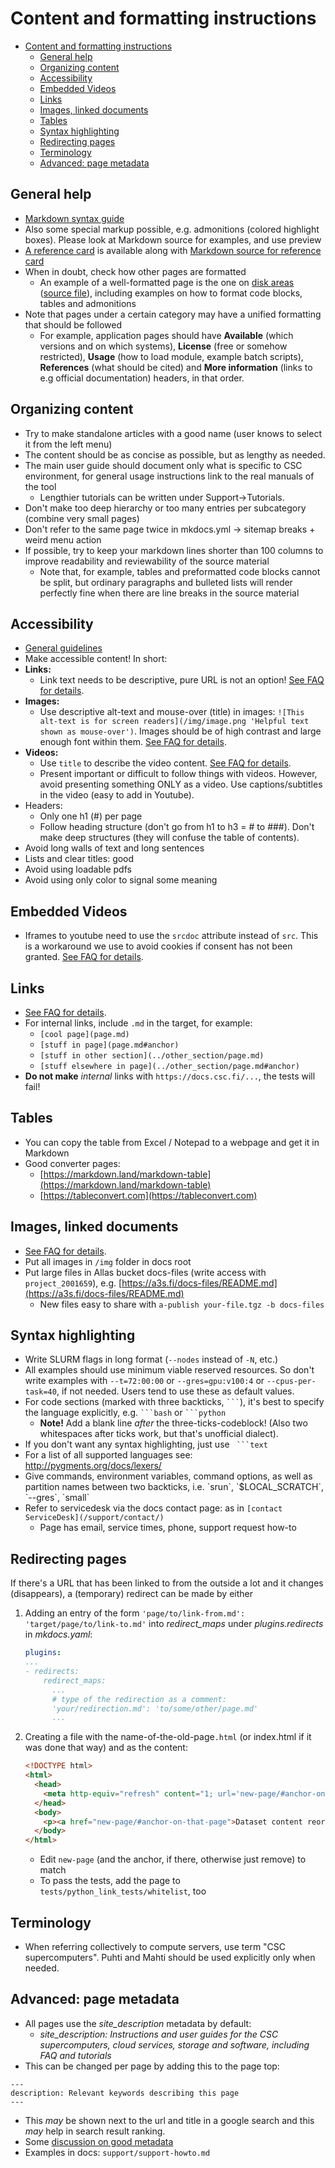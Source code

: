# Content and formatting instructions

- [Content and formatting instructions](#content-and-formatting-instructions)
  - [General help](#general-help)
  - [Organizing content](#organizing-content)
  - [Accessibility](#accessibility)
  - [Embedded Videos](#embedded-videos)
  - [Links](#links)
  - [Images, linked documents](#images-linked-documents)
  - [Tables](#tables)
  - [Syntax highlighting](#syntax-highlighting)
  - [Redirecting pages](#redirecting-pages)
  - [Terminology](#terminology)
  - [Advanced: page metadata](#advanced-page-metadata)

## General help
 - [Markdown syntax guide](https://www.markdownguide.org/tools/mkdocs/)
 - Also some special markup possible, e.g. admonitions (colored highlight boxes). Please look at Markdown source for examples, and use preview
 - [A reference card](https://docs.csc.fi/ref/) is available along with [Markdown source for reference card](https://github.com/CSCfi/csc-user-guide/blob/master/docs/ref.md)
 - When in doubt, check how other pages are formatted
   - An example of a well-formatted page is the one on [disk areas](https://docs.csc.fi/computing/disk/)
    ([source file](https://github.com/CSCfi/csc-user-guide/blob/master/docs/computing/disk.md)),
    including examples on how to format code blocks, tables and admonitions
 - Note that pages under a certain category may have a unified formatting that should be followed
   - For example, application pages should have **Available** (which versions and on which systems),
    **License** (free or somehow restricted), **Usage** (how to load module, example batch scripts),
    **References** (what should be cited) and **More information** (links to e.g official documentation)
    headers, in that order.

## Organizing content
 - Try to make standalone articles with a good name (user knows to select it from the left menu)
 - The content should be as concise as possible, but as lengthy as needed.
 - The main user guide should document only what is specific to CSC environment, for general usage instructions link to the real manuals of the tool
   - Lengthier tutorials can be written under Support->Tutorials.
 - Don't make too deep hierarchy or too many entries per subcategory (combine very small pages)
 - Don't refer to the same page twice in mkdocs.yml -> sitemap breaks + weird menu action
 - If possible, try to keep your markdown lines shorter than 100 columns to improve readability
   and reviewability of the source material
   - Note that, for example, tables and preformatted code blocks cannot be split,
     but ordinary paragraphs and bulleted lists will render perfectly fine when there
     are line breaks in the source material

## Accessibility
 - [General guidelines](https://www.saavutettavuusvaatimukset.fi/)
 - Make accessible content! In short:
 - **Links:** 
   - Link text needs to be descriptive, pure URL is not an option! [See FAQ for details](FAQ.md#how-to-add-links).
- **Images:** 
   - Use descriptive alt-text and mouse-over (title) in images: `![This alt-text is for screen readers](/img/image.png 'Helpful text shown as mouse-over')`. Images should be of high contrast and large enough font within them. [See FAQ for details](FAQ.md#how-to-add-an-image).
- **Videos:** 
   - Use `title` to describe the video content. [See FAQ for details](FAQ.md#how-to-embed-an-external-video).
   - Present important or difficult to follow things with videos. However, avoid presenting something ONLY as a video. Use captions/subtitles in the video (easy to add in Youtube).
- Headers:
   - Only one h1 (#) per page 
   - Follow heading structure (don't go from h1 to h3 = # to ###). Don't make deep structures (they will confuse the table of contents).
- Avoid long walls of text and long sentences
- Lists and clear titles: good
- Avoid using loadable pdfs
- Avoid using only color to signal some meaning

## Embedded Videos
 - Iframes to youtube need to use the `srcdoc` attribute instead of `src`. This is a workaround we use to avoid cookies if consent has not been granted. [See FAQ for details](FAQ.md#how-to-embed-an-external-video).
 
 ## Links
 - [See FAQ for details](FAQ.md#how-to-add-links).
 - For internal links, include `.md` in the target, for example:
     - `[cool page](page.md)`
     - `[stuff in page](page.md#anchor)`
     - `[stuff in other section](../other_section/page.md)`
     - `[stuff elsewhere in page](../other_section/page.md#anchor)` 
 - **Do not make** _internal_ links with `https://docs.csc.fi/...`, the tests will fail!

## Tables
- You can copy the table from Excel / Notepad to a webpage and get it in Markdown
- Good converter pages: 
    - [https://markdown.land/markdown-table](https://markdown.land/markdown-table)
    - [https://tableconvert.com](https://tableconvert.com)

## Images, linked documents
 - [See FAQ for details](FAQ.md#how-to-add-an-image).
 - Put all images in `/img` folder in docs root
 - Put large files in Allas bucket docs-files (write access with `project_2001659`), e.g.  [https://a3s.fi/docs-files/README.md](https://a3s.fi/docs-files/README.md)
    - New files easy to share with `a-publish your-file.tgz -b docs-files` 

## Syntax highlighting
 - Write SLURM flags in long format (`--nodes` instead of `-N`, etc.)
 - All examples should use minimum viable reserved resources. So don't write examples with `--t=72:00:00` or `--gres=gpu:v100:4` or `--cpus-per-task=40`, if not needed. Users tend to use these as default values.
 - For code sections (marked with three backticks, ` ``` `), it's best to specify the language explicitly, e.g.  ` ```bash ` or  ` ```python `
      - **Note!** Add a blank line _after_ the three-ticks-codeblock! (Also two whitespaces after ticks work, but that's unofficial dialect).
 - If you don't want any syntax highlighting, just use ` ```text`
 - For a list of all supported languages see: http://pygments.org/docs/lexers/
 - Give commands, environment variables, command options, as well as partition 
   names between two backticks, i.e. \`srun\`, \`$LOCAL_SCRATCH\`, \`--gres\`, \`small\`
 - Refer to servicedesk via the docs contact page: as in `[contact ServiceDesk](/support/contact/)`  
      - Page has email, service times, phone, support request how-to
 
## Redirecting pages

If there's a URL that has been linked to from the outside a lot and it changes (disappears), a (temporary) redirect can be made by either

1. Adding an entry of the form `'page/to/link-from.md': 'target/page/to/link-to.md'` into _redirect\_maps_ under _plugins.redirects_ in _mkdocs.yaml_:

    ```yaml
    plugins:
    ...
    - redirects:
        redirect_maps:
          ...
          # type of the redirection as a comment:
          'your/redirection.md': 'to/some/other/page.md'
          ...
    ```

1. Creating a file with the name-of-the-old-page`.html` (or index.html if it was done that way) and as the content:

    ```html
    <!DOCTYPE html>
    <html>
      <head>
        <meta http-equiv="refresh" content="1; url='new-page/#anchor-on-that-page'" />
      </head>
      <body>
        <p><a href="new-page/#anchor-on-that-page">Dataset content reorganized!</a>.</p>
      </body>
    </html>
    ```

    - Edit `new-page` (and the anchor, if there, otherwise just remove) to match
    - To pass the tests, add the page to `tests/python_link_tests/whitelist`, too

## Terminology

 - When referring collectively to compute servers, use term "CSC supercomputers". Puhti and Mahti should be used explicitly only
   when needed.

## Advanced: page metadata

 - All pages use the _site_description_ metadata by default: 
    - _site_description: Instructions and user guides for the CSC supercomputers, cloud services, storage and software, including FAQ and tutorials_
 - This can be changed per page by adding this to the page top:

```
---
description: Relevant keywords describing this page
---
```

 - This _may_ be shown next to the url and title in a google search and this _may_ help in search result ranking.
 - Some [discussion on good metadata](https://themeisle.com/blog/meta-description-examples/)
 - Examples in docs: `support/support-howto.md`
